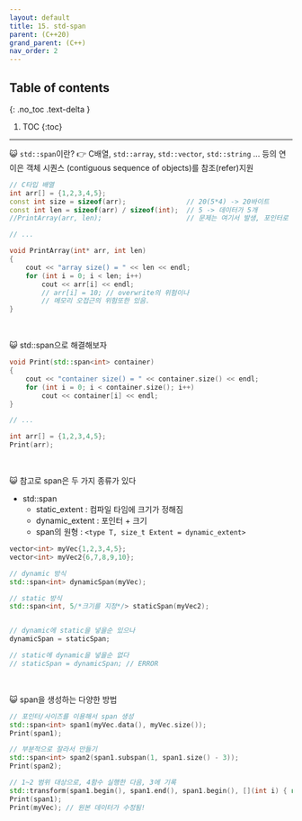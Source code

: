 ```yaml
---
layout: default
title: 15. std-span
parent: (C++20)
grand_parent: (C++)
nav_order: 2
---
```


## Table of contents
{: .no_toc .text-delta }

1. TOC
{:toc}

---

😺 `std::span`이란? 👉 C배열, `std::array`, `std::vector`, `std::string` ... 등의 연이은 객체 시퀀스 (contiguous sequence of objects)를 참조(refer)지원

```cpp
// C타입 배열
int arr[] = {1,2,3,4,5};
const int size = sizeof(arr);               // 20(5*4) -> 20바이트
const int len = sizeof(arr) / sizeof(int);  // 5 -> 데이터가 5개
//PrintArray(arr, len);                     // 문제는 여기서 발생, 포인터로 넘기기에 배열의 정보를 넘길수 없다 / 따라서 배열의 길이까지 넘기게 된다

// ...

void PrintArray(int* arr, int len)
{
	cout << "array size() = " << len << endl;
	for (int i = 0; i < len; i++)
		cout << arr[i] << endl;
        // arr[i] = 10; // overwrite의 위험이나
        // 메모리 오접근의 위험또한 있음.
}
```

<br>

😺 std::span으로 해결해보자

```cpp
void Print(std::span<int> container)
{
	cout << "container size() = " << container.size() << endl;
	for (int i = 0; i < container.size(); i++)
		cout << container[i] << endl;
}

// ...

int arr[] = {1,2,3,4,5};
Print(arr);
```

<br>

😺 참고로 span은 두 가지 종류가 있다

* std::span
    - static_extent : 컴파일 타임에 크기가 정해짐
    - dynamic_extent : 포인터 + 크기
    - span의 원형 : `<type T, size_t Extent = dynamic_extent>`

```cpp
vector<int> myVec{1,2,3,4,5};
vector<int> myVec2{6,7,8,9,10};

// dynamic 방식
std::span<int> dynamicSpan(myVec);

// static 방식
std::span<int, 5/*크기를 지정*/> staticSpan(myVec2);


// dynamic에 static을 넣을순 있으나
dynamicSpan = staticSpan;

// static에 dynamic을 넣을순 없다
// staticSpan = dynamicSpan; // ERROR
```

<br>

😺 span을 생성하는 다양한 방법

```cpp
// 포인터/사이즈를 이용해서 span 생성
std::span<int> span1(myVec.data(), myVec.size());
Print(span1);

// 부분적으로 잘라서 만들기
std::span<int> span2(span1.subspan(1, span1.size() - 3));
Print(span2);

// 1~2 범위 대상으로, 4함수 실행한 다음, 3에 기록
std::transform(span1.begin(), span1.end(), span1.begin(), [](int i) { return i*i; });
Print(span1);
Print(myVec); // 원본 데이터가 수정됨!
```
